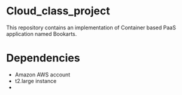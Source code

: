 # Cloud_class_project
This repository contains an implementation of Container based PaaS application named Bookarts.

# Dependencies
* Amazon AWS account
* t2.large instance
* 
